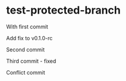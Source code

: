 # test-protected-branch

With first commit

Add fix to v0.1.0-rc

Second commit

Third commit - fixed

Conflict commit
